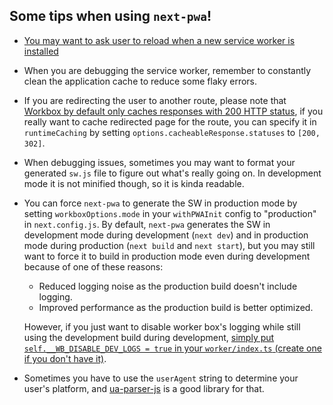 ## Some tips when using `next-pwa`!

- [You may want to ask user to reload when a new service worker is installed](/examples/lifecycle/pages/index.tsx#L20-L41)

- When you are debugging the service worker, remember to constantly clean the application cache to reduce some flaky errors.

- If you are redirecting the user to another route, please note that [Workbox by default only caches responses with 200 HTTP status](https://developer.chrome.com/docs/workbox/modules/workbox-cacheable-response#what_are_the_defaults), if you really want to cache redirected page for the route, you can specify it in `runtimeCaching` by setting `options.cacheableResponse.statuses` to `[200, 302]`.

- When debugging issues, sometimes you may want to format your generated `sw.js` file to figure out what's really going on. In development mode it is not minified though, so it is kinda readable.

- You can force `next-pwa` to generate the SW in production mode by setting `workboxOptions.mode` in your `withPWAInit` config to "production" in `next.config.js`. By default, `next-pwa` generates the SW in development mode during development (`next dev`) and in production mode during production (`next build` and `next start`), but you may still want to force it to build in production mode even during development because of one of these reasons:

  - Reduced logging noise as the production build doesn't include logging.
  - Improved performance as the production build is better optimized.

  However, if you just want to disable worker box's logging while still using the development build during development, [simply put `self.__WB_DISABLE_DEV_LOGS = true` in your `worker/index.ts` (create one if you don't have it)](/examples/custom-worker/worker/index.ts#L5-L8).

- Sometimes you have to use the `userAgent` string to determine your user's platform, and [ua-parser-js](https://www.npmjs.com/package/ua-parser-js) is a good library for that.
